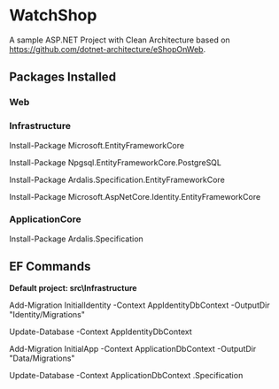 # WatchShop
A sample ASP.NET Project with Clean Architecture based on https://github.com/dotnet-architecture/eShopOnWeb.

## Packages Installed
### Web

### Infrastructure
Install-Package Microsoft.EntityFrameworkCore

Install-Package Npgsql.EntityFrameworkCore.PostgreSQL

Install-Package Ardalis.Specification.EntityFrameworkCore

Install-Package Microsoft.AspNetCore.Identity.EntityFrameworkCore

### ApplicationCore
Install-Package Ardalis.Specification

## EF Commands
**Default project: src\Infrastructure**

Add-Migration InitialIdentity -Context AppIdentityDbContext -OutputDir "Identity/Migrations"

Update-Database -Context AppIdentityDbContext

Add-Migration InitialApp -Context ApplicationDbContext -OutputDir "Data/Migrations"

Update-Database -Context ApplicationDbContext .Specification